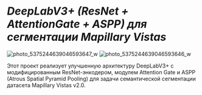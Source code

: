 # ***DeepLabV3+ (ResNet + AttentionGate + ASPP) для сегментации Mapillary Vistas*** 
![photo_5375244639046593647_w](https://github.com/user-attachments/assets/c9c3887b-b5e0-4736-a84a-225595a5041b) ![photo_5375244639046593646_w](https://github.com/user-attachments/assets/5c19cbb2-2306-43b7-b157-832591650f97)

Этот проект реализует улучшенную архитектуру DeepLabV3+ с модифицированным ResNet-энкодером, модулем Attention Gate и ASPP (Atrous Spatial Pyramid Pooling) для задачи семантической сегментации датасета Mapillary Vistas v2.0.
